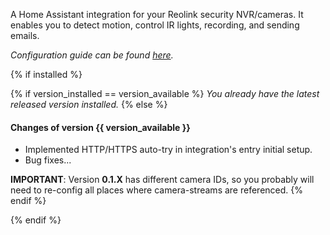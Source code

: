 A Home Assistant integration for your Reolink security NVR/cameras. It enables you to detect motion, control IR lights, recording, and sending emails.

*Configuration guide can be found [here](https://github.com/JimStar/reolink_cctv/blob/master/README.md).*


{% if installed %}

{% if version_installed == version_available  %}
*You already have the latest released version installed.*
{% else %}
#### Changes of version {{ version_available }}

- Implemented HTTP/HTTPS auto-try in integration's entry initial setup.
- Bug fixes...

**IMPORTANT**: Version **0.1.X** has different camera IDs, so you probably will need to re-config all places where camera-streams are referenced.
{% endif %}

{% endif %}
